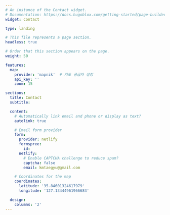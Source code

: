 ```yaml
---
# An instance of the Contact widget.
# Documentation: https://docs.hugoblox.com/getting-started/page-builder/
widget: contact

type: landing

# This file represents a page section.
headless: true

# Order that this section appears on the page.
weight: 50

features:
  map:
    provider: 'mapnik'  # 지도 공급자 설정
    api_key: ''
    zoom: 15

sections:
  title: Contact
  subtitle:

  content:
    # Automatically link email and phone or display as text?
    autolink: true

    # Email form provider
    form:
      provider: netlify
      formspree:
        id:
      netlify:
        # Enable CAPTCHA challenge to reduce spam?
        captcha: false
        email: kmtaegyu@gmail.com

    # Coordinates for the map
    coordinates:
      latitude: '35.84601324617979'
      longitude: '127.13444961966684'

  design:
    columns: '2'
---
```

